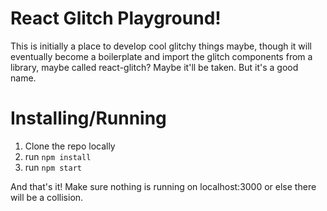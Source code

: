 # React Glitch Playground!

This is initially a place to develop cool glitchy things maybe, though it will eventually become a boilerplate and import the glitch components from a library, maybe called react-glitch? Maybe it'll be taken. But it's a good name.

# Installing/Running

1) Clone the repo locally
3) run `npm install`
4) run `npm start`

And that's it! Make sure nothing is running on localhost:3000 or else there will be a collision.